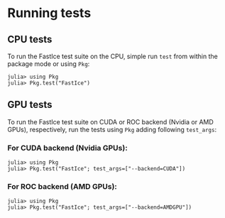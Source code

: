 # Running tests

## CPU tests

To run the FastIce test suite on the CPU, simple run `test` from within the package mode or using `Pkg`:
```julia-repl
julia> using Pkg
julia> Pkg.test("FastIce")
```

## GPU tests

To run the FastIce test suite on CUDA or ROC backend (Nvidia or AMD GPUs), respectively, run the tests using `Pkg` adding following `test_args`:

### For CUDA backend (Nvidia GPUs):

```julia-repl
julia> using Pkg
julia> Pkg.test("FastIce"; test_args=["--backend=CUDA"])
```

### For ROC backend (AMD GPUs):

```julia-repl
julia> using Pkg
julia> Pkg.test("FastIce"; test_args=["--backend=AMDGPU"])
```
